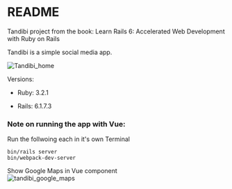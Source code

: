 # README
Tandibi project from the book: Learn Rails 6: Accelerated Web Development with Ruby on Rails

Tandibi is a simple social media app.

![Tandibi_home](https://user-images.githubusercontent.com/2192560/223102622-b2ae10ff-60ec-4b5b-b8cc-fa9a5f961251.png)

Versions:

* Ruby: 3.2.1

* Rails: 6.1.7.3


### Note on running the app with Vue:

Run the follwoing each in it's own Terminal

    bin/rails server
    bin/webpack-dev-server


Show Google Maps in Vue component\
![tandibi_google_maps](https://user-images.githubusercontent.com/2192560/232321698-57063e1c-b81e-40d3-8625-e87a5f405f58.PNG)
